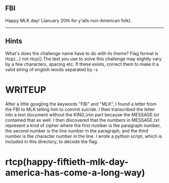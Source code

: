 FBI
-------------------------------------------

Happy MLK day! (January 20th for y'alls non-American folk).

-------------------------------------------
Hints
-------------------------------------------
What's does the challenge name have to do with its theme?
Flag format is rtcp(...) not rtcp{}
The text you use to solve this challenge may slightly vary by a few characters, spacing etc. If these exists, correct them to make it a valid string of english words separated by -s

# WRITEUP

After a little googling the keywords "FBI" and "MLK", I found a letter from the FBI to MLK telling him to commit suicide. I then transcribed the letter into a text document without the KING,\n\n part because the MESSAGE.txt contained that as well.
I then discovered that the numbers in MESSAGE.txt represent a kind of cipher where the first number is the paragraph number, the second number is the line number in the paragraph, and the third number is the character number in the line.
I wrote a python script, which is included in this directory, to decode the flag.

# rtcp(happy-fiftieth-mlk-day-america-has-come-a-long-way)